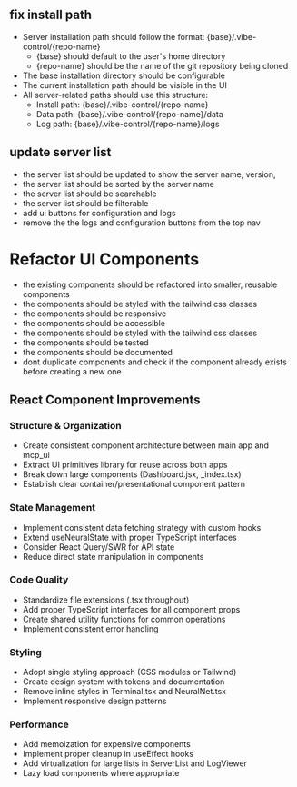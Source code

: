 ## fix install path

- Server installation path should follow the format: {base}/.vibe-control/{repo-name}
  - {base} should default to the user's home directory
  - {repo-name} should be the name of the git repository being cloned
- The base installation directory should be configurable
- The current installation path should be visible in the UI
- All server-related paths should use this structure:
  - Install path: {base}/.vibe-control/{repo-name}
  - Data path: {base}/.vibe-control/{repo-name}/data
  - Log path: {base}/.vibe-control/{repo-name}/logs

## update server list

- the server list should be updated to show the server name, version,
- the server list should be sorted by the server name
- the server list should be searchable
- the server list should be filterable
- add ui buttons for configuration and logs
- remove the the logs and configuration buttons from the top nav

# Refactor UI Components

- the existing components should be refactored into smaller, reusable components
- the components should be styled with the tailwind css classes
- the components should be responsive
- the components should be accessible
- the components should be styled with the tailwind css classes
- the components should be tested
- the components should be documented
- dont duplicate components and check if the component already exists before creating a new one

## React Component Improvements

### Structure & Organization

- Create consistent component architecture between main app and mcp_ui
- Extract UI primitives library for reuse across both apps
- Break down large components (Dashboard.jsx, \_index.tsx)
- Establish clear container/presentational component pattern

### State Management

- Implement consistent data fetching strategy with custom hooks
- Extend useNeuralState with proper TypeScript interfaces
- Consider React Query/SWR for API state
- Reduce direct state manipulation in components

### Code Quality

- Standardize file extensions (.tsx throughout)
- Add proper TypeScript interfaces for all component props
- Create shared utility functions for common operations
- Implement consistent error handling

### Styling

- Adopt single styling approach (CSS modules or Tailwind)
- Create design system with tokens and documentation
- Remove inline styles in Terminal.tsx and NeuralNet.tsx
- Implement responsive design patterns

### Performance

- Add memoization for expensive components
- Implement proper cleanup in useEffect hooks
- Add virtualization for large lists in ServerList and LogViewer
- Lazy load components where appropriate
